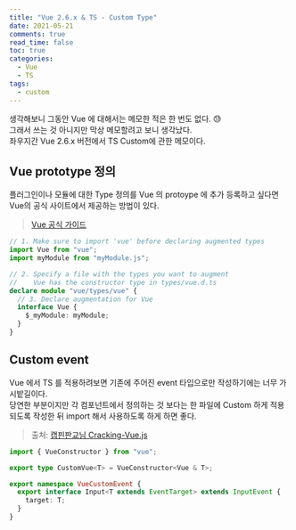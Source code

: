 ```yaml
---
title: "Vue 2.6.x & TS - Custom Type"
date: 2021-05-21
comments: true
read_time: false
toc: true
categories:
  - Vue
  - TS
tags:
  - custom
---
```


생각해보니 그동안 Vue 에 대해서는 메모한 적은 한 번도 없다. 😓  
그래서 쓰는 것 아니지만 막상 메모할려고 보니 생각났다.  
좌우지간 Vue 2.6.x 버전에서 TS Custom에 관한 메모이다.

## Vue prototype 정의

플러그인이나 모듈에 대한 Type 정의를 Vue 의 protoype 에 추가 등록하고 싶다면 Vue의 공식 사이트에서 제공하는 방법이 있다.

> [Vue 공식 가이드](https://vuejs.org/v2/guide/typescript.html#Augmenting-Types-for-Use-with-Plugins)

```ts
// 1. Make sure to import 'vue' before declaring augmented types
import Vue from "vue";
import myModule from "myModule.js";

// 2. Specify a file with the types you want to augment
//    Vue has the constructor type in types/vue.d.ts
declare module "vue/types/vue" {
  // 3. Declare augmentation for Vue
  interface Vue {
    $_myModule: myModule;
  }
}
```

## Custom event

Vue 에서 TS 를 적용하려보면 기존에 주어진 event 타입으로만 작성하기에는 너무 가시밭길이다.  
당연한 부분이지만 각 컴포넌트에서 정의하는 것 보다는 한 파일에 Custom 하게 적용되도록 작성한 뒤 import 해서 사용하도록 하게 하면 좋다.

> 출처: [캡핀판교님 Cracking-Vue.js](https://joshua1988.github.io/vue-camp/ts/refs.html#ref-%EC%86%8D%EC%84%B1-%ED%83%80%EC%9E%85-%EC%A0%95%EC%9D%98-%EB%B0%A9%EB%B2%95)

```ts
import { VueConstructor } from "vue";

export type CustomVue<T> = VueConstructor<Vue & T>;

export namespace VueCustomEvent {
  export interface Input<T extends EventTarget> extends InputEvent {
    target: T;
  }
}
```

